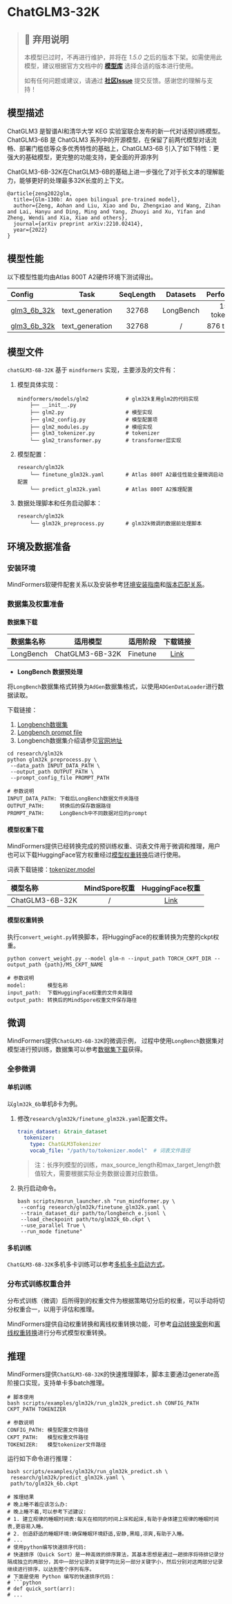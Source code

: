 # ChatGLM3-32K

> ## 🚨 弃用说明
>
> 本模型已过时，不再进行维护，并将在 *1.5.0* 之后的版本下架。如需使用此模型，建议根据官方文档中的 **[模型库](https://www.mindspore.cn/mindformers/docs/zh-CN/dev/start/models.html)** 选择合适的版本进行使用。
>
> 如有任何问题或建议，请通过 **[社区Issue](https://gitee.com/mindspore/mindformers/issues/new)** 提交反馈。感谢您的理解与支持！

## 模型描述

ChatGLM3 是智谱AI和清华大学 KEG 实验室联合发布的新一代对话预训练模型。ChatGLM3-6B 是 ChatGLM3 系列中的开源模型，在保留了前两代模型对话流畅、部署门槛低等众多优秀特性的基础上，ChatGLM3-6B 引入了如下特性：更强大的基础模型，更完整的功能支持，更全面的开源序列

ChatGLM3-6B-32K在ChatGLM3-6B的基础上进一步强化了对于长文本的理解能力，能够更好的处理最多32K长度的上下文。

```text
@article{zeng2022glm,
  title={Glm-130b: An open bilingual pre-trained model},
  author={Zeng, Aohan and Liu, Xiao and Du, Zhengxiao and Wang, Zihan and Lai, Hanyu and Ding, Ming and Yang, Zhuoyi and Xu, Yifan and Zheng, Wendi and Xia, Xiao and others},
  journal={arXiv preprint arXiv:2210.02414},
  year={2022}
}
```

## 模型性能

以下模型性能均由Atlas 800T A2硬件环境下测试得出。

| Config                                |      Task       | SeqLength | Datasets  |   Performance   |  Phase   |
|:--------------------------------------|:---------------:|:---------:|:---------:|:---------------:|:--------:|
| [glm3_6b_32k](./finetune_glm32k.yaml) | text_generation |   32768   | LongBench | 1583 tokens/s/p | Finetune |
| [glm3_6b_32k](./predict_glm32k.yaml)  | text_generation |   32768   |     /     |  876 tokens/s   | Predict  |

## 模型文件

`chatGLM3-6B-32K` 基于 `mindformers` 实现，主要涉及的文件有：

1. 模型具体实现：

    ```text
    mindformers/models/glm2            # glm32k复用glm2的代码实现
        ├── __init__.py
        ├── glm2.py                    # 模型实现
        ├── glm2_config.py             # 模型配置项
        ├── glm2_modules.py            # 模组实现
        ├── glm3_tokenizer.py          # tokenizer
        └── glm2_transformer.py        # transformer层实现
    ```

2. 模型配置：

    ```text
    research/glm32k
        └── finetune_glm32k.yaml       # Atlas 800T A2最佳性能全量微调启动配置
        └── predict_glm32k.yaml        # Atlas 800T A2推理配置
    ```

3. 数据处理脚本和任务启动脚本：

    ```text
    research/glm32k
        └── glm32k_preprocess.py       # glm32k微调的数据前处理脚本
    ```

## 环境及数据准备

### 安装环境

MindFormers软硬件配套关系以及安装参考[环境安装指南](../../README.md#源码编译安装)和[版本匹配关系](../../README.md#版本匹配关系)。

### 数据集及权重准备

#### 数据集下载

| 数据集名称     |      适用模型       |   适用阶段   |                               下载链接                                |
|:----------|:---------------:|:--------:|:-----------------------------------------------------------------:|
| LongBench | ChatGLM3-6B-32K | Finetune | [Link](https://huggingface.co/datasets/THUDM/LongBench/tree/main) |

- **LongBench 数据预处理**

将`LongBench`数据集格式转换为`AdGen`数据集格式，以使用`ADGenDataLoader`进行数据读取。

下载链接：

1. [Longbench数据集](https://huggingface.co/datasets/THUDM/LongBench/blob/main/data.zip)
2. [Longbench prompt file](https://github.com/THUDM/LongBench/blob/main/config/dataset2prompt.json)
3. Longbench数据集介绍请参见[官网地址](https://github.com/THUDM/LongBench)

```shell
cd research/glm32k
python glm32k_preprocess.py \
 --data_path INPUT_DATA_PATH \
 --output_path OUTPUT_PATH \
 --prompt_config_file PROMPT_PATH

# 参数说明
INPUT_DATA_PATH: 下载后LongBench数据文件夹路径
OUTPUT_PATH:     转换后的保存数据路径
PROMPT_PATH:     LongBench中不同数据对应的prompt
```

#### 模型权重下载

MindFormers提供已经转换完成的预训练权重、词表文件用于微调和推理，用户也可以下载HuggingFace官方权重经过[模型权重转换](#模型权重转换)后进行使用。

词表下载链接：[tokenizer.model](https://huggingface.co/THUDM/chatglm3-6b-32k/blob/main/tokenizer.model)

| 模型名称            |                                               MindSpore权重                                               |                                 HuggingFace权重                                  |
|:----------------|:-------------------------------------------------------------------------------------------------------:|:------------------------------------------------------------------------------:|
| ChatGLM3-6B-32K |                                                    /                                                    |              [Link](https://huggingface.co/THUDM/chatglm3-6b-32k)              |

#### 模型权重转换

执行`convert_weight.py`转换脚本，将HuggingFace的权重转换为完整的ckpt权重。

```shell
python convert_weight.py --model glm-n --input_path TORCH_CKPT_DIR --output_path {path}/MS_CKPT_NAME

# 参数说明
model:       模型名称
input_path:  下载HuggingFace权重的文件夹路径
output_path: 转换后的MindSpore权重文件保存路径
```

## 微调

MindFormers提供`ChatGLM3-6B-32K`的微调示例， 过程中使用`LongBench`数据集对模型进行预训练，数据集可以参考[数据集下载](#数据集下载)获得。

### 全参微调

#### 单机训练

以`glm32k_6b`单机8卡为例。

1. 修改`research/glm32k/finetune_glm32k.yaml`配置文件。

   ```yaml
   train_dataset: &train_dataset
     tokenizer:
       type: ChatGLM3Tokenizer
       vocab_file: "/path/to/tokenizer.model"  # 词表文件路径
   ```

   > 注：长序列模型的训练，max_source_length和max_target_length数值较大，需要根据实际业务数据设置对应数值。

2. 执行启动命令。

   ```shell
   bash scripts/msrun_launcher.sh "run_mindformer.py \
    --config research/glm32k/finetune_glm32k.yaml \
    --train_dataset_dir path/to/longbench_e.jsonl \
    --load_checkpoint path/to/glm32k_6b.ckpt \
    --use_parallel True \
    --run_mode finetune"
   ```

#### 多机训练

`ChatGLM3-6B-32K`多机多卡训练可以参考[多机多卡启动方式](../../README.md#多机多卡)。

### 分布式训练权重合并

分布式训练（微调）后所得到的权重文件为根据策略切分后的权重，可以手动将切分权重合一，以用于评估和推理。

MindFormers提供自动权重转换和离线权重转换功能，可参考[自动转换案例](../../docs/feature_cards/Transform_Ckpt.md#自动转换案例)和[离线权重转换](../../docs/feature_cards/Transform_Ckpt.md#离线权重转换)进行分布式模型权重转换。

## 推理

MindFormers提供`ChatGLM3-6B-32K`的快速推理脚本，脚本主要通过generate高阶接口实现，支持单卡多batch推理。

```shell
# 脚本使用
bash scripts/examples/glm32k/run_glm32k_predict.sh CONFIG_PATH CKPT_PATH TOKENIZER

# 参数说明
CONFIG_PATH: 模型配置文件路径
CKPT_PATH:   模型权重文件路径
TOKENIZER:   模型tokenizer文件路径
```

运行如下命令进行推理：

```shell
bash scripts/examples/glm32k/run_glm32k_predict.sh \
 research/glm32k/predict_glm32k.yaml \
 path/to/glm32k_6b.ckpt

# 推理结果
# 晚上睡不着应该怎么办:
# 晚上睡不着,可以参考下述建议:
# 1. 建立规律的睡眠时间表:每天在相同的时间上床和起床,有助于身体建立规律的睡眠时间表,更容易入睡。
# 2. 创造舒适的睡眠环境:确保睡眠环境舒适,安静,黑暗,凉爽,有助于入睡。
# ...
# 使用python编写快速排序代码:
# 快速排序（Quick Sort）是一种高效的排序算法，其基本思想是通过一趟排序将待排记录分隔成独立的两部分，其中一部分记录的关键字均比另一部分关键字小，然后分别对这两部分记录继续进行排序，以达到整个序列有序。
# 下面是使用 Python 编写的快速排序代码：
# ```python
# def quick_sort(arr):
# ...
```
